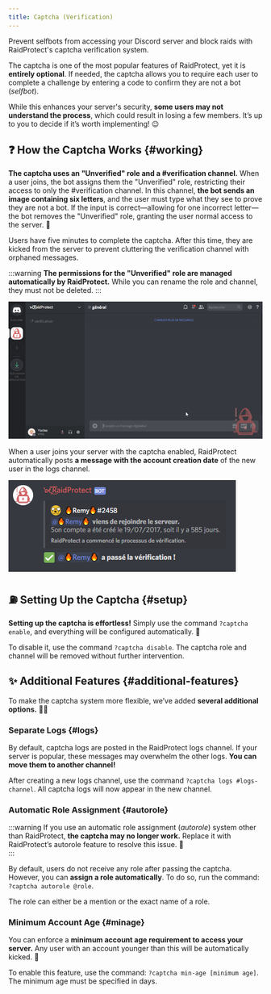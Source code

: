 ```yaml
---
title: Captcha (Verification)
---
```


Prevent selfbots from accessing your Discord server and block raids with RaidProtect's captcha verification system.

The captcha is one of the most popular features of RaidProtect, yet it is **entirely optional**. If needed, the captcha allows you to require each user to complete a challenge by entering a code to confirm they are not a bot (_selfbot_).

While this enhances your server's security, **some users may not understand the process**, which could result in losing a few members. It’s up to you to decide if it’s worth implementing! 😉  

## ❓ How the Captcha Works {#working}

**The captcha uses an "Unverified" role and a #verification channel.** When a user joins, the bot assigns them the "Unverified" role, restricting their access to only the #verification channel. In this channel, **the bot sends an image containing six letters**, and the user must type what they see to prove they are not a bot. If the input is correct—allowing for one incorrect letter—the bot removes the "Unverified" role, granting the user normal access to the server. 👾  

Users have five minutes to complete the captcha. After this time, they are kicked from the server to prevent cluttering the verification channel with orphaned messages.

:::warning
**The permissions for the "Unverified" role are managed automatically by RaidProtect.** While you can rename the role and channel, they must not be deleted.
:::

![How the Captcha Works](../assets/captcha-raidprotect.gif)

When a user joins your server with the captcha enabled, RaidProtect automatically posts **a message with the account creation date** of the new user in the logs channel.

![Join Log Screenshot](../assets/log-join-captcha-raidprotect.png)

## ⛽ Setting Up the Captcha {#setup}

**Setting up the captcha is effortless!** Simply use the command `?captcha enable`, and everything will be configured automatically. 🎩  

To disable it, use the command `?captcha disable`. The captcha role and channel will be removed without further intervention.

## ✨ Additional Features {#additional-features}

To make the captcha system more flexible, we’ve added **several additional options.** 🦸‍♂️  

### Separate Logs {#logs}

By default, captcha logs are posted in the RaidProtect logs channel. If your server is popular, these messages may overwhelm the other logs. **You can move them to another channel!**

After creating a new logs channel, use the command `?captcha logs #logs-channel`. All captcha logs will now appear in the new channel.

### Automatic Role Assignment {#autorole}

:::warning
If you use an automatic role assignment (_autorole_) system other than RaidProtect, **the captcha may no longer work.** Replace it with RaidProtect’s autorole feature to resolve this issue. 👷  
:::

By default, users do not receive any role after passing the captcha. However, you can **assign a role automatically**. To do so, run the command:  
`?captcha autorole @role`.  

The role can either be a mention or the exact name of a role.

### Minimum Account Age {#minage}

You can enforce a **minimum account age requirement to access your server.** Any user with an account younger than this will be automatically kicked. 👶  

To enable this feature, use the command: `?captcha min-age [minimum age]`. The minimum age must be specified in days.